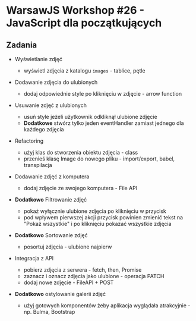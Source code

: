 # WarsawJS Workshop #26 - JavaScript dla początkujących

## Zadania

* Wyświetlanie zdjęć
    + wyświetl zdjęcia z katalogu `images` - tablice, pętle

* Dodawanie zdjęcia do ulubionych
    + dodaj odpowiednie style po kliknięciu w zdjęcie - arrow function

* Usuwanie zdjęć z ulubionych
    + usuń style jeżeli użytkownik odkliknął ulubione zdjęcie
    + **Dodatkowe** stwórz tylko jeden eventHandler zamiast jednego dla każdego zdjęcia

* Refactoring 
    + użyj klas do stworzenia obiektu zdjęcia - class
    + przenieś klasę Image do nowego pliku - import/export, babel, transpilacja

* Dodawanie zdjęć z komputera
    + dodaj zdjęcie ze swojego komputera - File API


* **Dodatkowo** Filtrowanie zdjęć
    * pokaż wyłącznie ulubione zdjęcia po kliknięciu w przycisk
    * pod wpływem pierwszej akcji przycisk powinien zmienić tekst na "Pokaż wszystkie" i po kliknięciu pokazać wszystkie zdjęcia

* **Dodatkowo** Sortowanie zdjęć
    + posortuj zdjęcia - ulubione najpierw

* Integracja z API
    + pobierz zdjęcia z serwera - fetch, then, Promise
    + zaznacz i oznacz zdjęcia jako ulubione - operacja PATCH
    + dodaj nowe zdjęcie - FileAPI + POST
    
* **Dodatkowo** ostylowanie galerii zdjęć
    + użyj gotowych komponentów żeby aplikacja wyglądała atrakcyjnie - np. Bulma, Bootstrap
